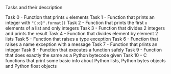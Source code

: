 Tasks and their description

Task 0 - Function that prints `x` elements
Task 1 - Function that prints an integer with `"{:d}".format()`
Task 2 - Function that prints the first `x` elements of a list and only integers
Task 3 - Function that divides 2 integers and prints the result
Task 4 - Function that divides element by element 2 lists
Task 5 - Function that raises a type exception
Task 6 - Function that raises a name exception with a message
Task 7 - Function that prints an integer
Task 8 - Function that executes a function safely
Task 9 - Function that does exactly the same as a Python bytecode given
Task 10 - C functions that print some basic info about Python lists, Python bytes objects and Python float objects

